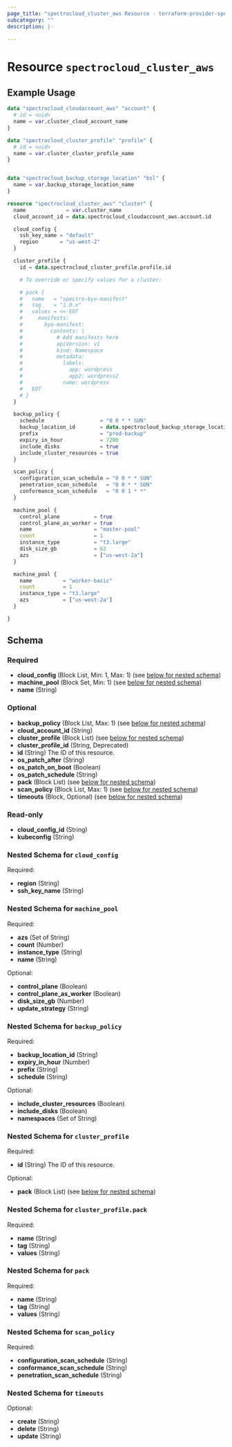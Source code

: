 ```yaml
---
page_title: "spectrocloud_cluster_aws Resource - terraform-provider-spectrocloud"
subcategory: ""
description: |-
  
---
```


# Resource `spectrocloud_cluster_aws`



## Example Usage

```terraform
data "spectrocloud_cloudaccount_aws" "account" {
  # id = <uid>
  name = var.cluster_cloud_account_name
}

data "spectrocloud_cluster_profile" "profile" {
  # id = <uid>
  name = var.cluster_cluster_profile_name
}


data "spectrocloud_backup_storage_location" "bsl" {
  name = var.backup_storage_location_name
}

resource "spectrocloud_cluster_aws" "cluster" {
  name             = var.cluster_name
  cloud_account_id = data.spectrocloud_cloudaccount_aws.account.id

  cloud_config {
    ssh_key_name = "default"
    region       = "us-west-2"
  }

  cluster_profile {
    id = data.spectrocloud_cluster_profile.profile.id

    # To override or specify values for a cluster:

    # pack {
    #   name   = "spectro-byo-manifest"
    #   tag    = "1.0.x"
    #   values = <<-EOT
    #     manifests:
    #       byo-manifest:
    #         contents: |
    #           # Add manifests here
    #           apiVersion: v1
    #           kind: Namespace
    #           metadata:
    #             labels:
    #               app: wordpress
    #               app2: wordpress2
    #             name: wordpress
    #   EOT
    # }
  }

  backup_policy {
    schedule                  = "0 0 * * SUN"
    backup_location_id        = data.spectrocloud_backup_storage_location.bsl.id
    prefix                    = "prod-backup"
    expiry_in_hour            = 7200
    include_disks             = true
    include_cluster_resources = true
  }

  scan_policy {
    configuration_scan_schedule = "0 0 * * SUN"
    penetration_scan_schedule   = "0 0 * * SUN"
    conformance_scan_schedule   = "0 0 1 * *"
  }

  machine_pool {
    control_plane           = true
    control_plane_as_worker = true
    name                    = "master-pool"
    count                   = 1
    instance_type           = "t3.large"
    disk_size_gb            = 62
    azs                     = ["us-west-2a"]
  }

  machine_pool {
    name          = "worker-basic"
    count         = 1
    instance_type = "t3.large"
    azs           = ["us-west-2a"]
  }

}
```

## Schema

### Required

- **cloud_config** (Block List, Min: 1, Max: 1) (see [below for nested schema](#nestedblock--cloud_config))
- **machine_pool** (Block Set, Min: 1) (see [below for nested schema](#nestedblock--machine_pool))
- **name** (String)

### Optional

- **backup_policy** (Block List, Max: 1) (see [below for nested schema](#nestedblock--backup_policy))
- **cloud_account_id** (String)
- **cluster_profile** (Block List) (see [below for nested schema](#nestedblock--cluster_profile))
- **cluster_profile_id** (String, Deprecated)
- **id** (String) The ID of this resource.
- **os_patch_after** (String)
- **os_patch_on_boot** (Boolean)
- **os_patch_schedule** (String)
- **pack** (Block List) (see [below for nested schema](#nestedblock--pack))
- **scan_policy** (Block List, Max: 1) (see [below for nested schema](#nestedblock--scan_policy))
- **timeouts** (Block, Optional) (see [below for nested schema](#nestedblock--timeouts))

### Read-only

- **cloud_config_id** (String)
- **kubeconfig** (String)

<a id="nestedblock--cloud_config"></a>
### Nested Schema for `cloud_config`

Required:

- **region** (String)
- **ssh_key_name** (String)


<a id="nestedblock--machine_pool"></a>
### Nested Schema for `machine_pool`

Required:

- **azs** (Set of String)
- **count** (Number)
- **instance_type** (String)
- **name** (String)

Optional:

- **control_plane** (Boolean)
- **control_plane_as_worker** (Boolean)
- **disk_size_gb** (Number)
- **update_strategy** (String)


<a id="nestedblock--backup_policy"></a>
### Nested Schema for `backup_policy`

Required:

- **backup_location_id** (String)
- **expiry_in_hour** (Number)
- **prefix** (String)
- **schedule** (String)

Optional:

- **include_cluster_resources** (Boolean)
- **include_disks** (Boolean)
- **namespaces** (Set of String)


<a id="nestedblock--cluster_profile"></a>
### Nested Schema for `cluster_profile`

Required:

- **id** (String) The ID of this resource.

Optional:

- **pack** (Block List) (see [below for nested schema](#nestedblock--cluster_profile--pack))

<a id="nestedblock--cluster_profile--pack"></a>
### Nested Schema for `cluster_profile.pack`

Required:

- **name** (String)
- **tag** (String)
- **values** (String)



<a id="nestedblock--pack"></a>
### Nested Schema for `pack`

Required:

- **name** (String)
- **tag** (String)
- **values** (String)


<a id="nestedblock--scan_policy"></a>
### Nested Schema for `scan_policy`

Required:

- **configuration_scan_schedule** (String)
- **conformance_scan_schedule** (String)
- **penetration_scan_schedule** (String)


<a id="nestedblock--timeouts"></a>
### Nested Schema for `timeouts`

Optional:

- **create** (String)
- **delete** (String)
- **update** (String)


